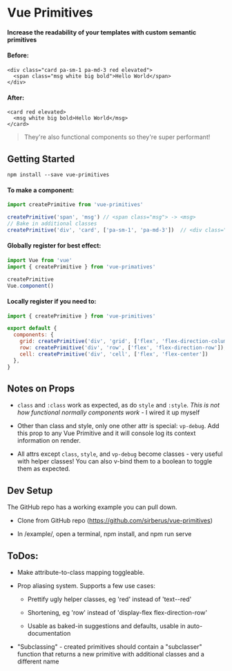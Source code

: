 # Vue Primitives

#### Increase the readability of your templates with custom semantic primitives

#### Before:
```
<div class="card pa-sm-1 pa-md-3 red elevated">
  <span class="msg white big bold">Hello World</span>
</div>
```

#### After:
```
<card red elevated>
  <msg white big bold>Hello World</msg>
</card>
```

> They're also functional components so they're super performant!

## Getting Started

`npm install --save vue-primitives`

#### To make a component:

```js
import createPrimitive from 'vue-primitives'

createPrimitive('span', 'msg') // <span class="msg"> -> <msg>
// Bake in additional classes
createPrimitive('div', 'card', ['pa-sm-1', 'pa-md-3'])  // <div class="card pa-sm-1 pa-md-3"> -> <card>
```

#### Globally register for best effect:

```js
import Vue from 'vue'
import { createPrimitive } from 'vue-primatives'

createPrimitive
Vue.component()
```

#### Locally register if you need to:

```js
import { createPrimitive } from 'vue-primitives'

export default {
  components: {
    grid: createPrimitive('div', 'grid', ['flex', 'flex-direction-column']),
    row: createPrimitive('div', 'row', ['flex', 'flex-direction-row']),
    cell: createPrimitive('div', 'cell', ['flex', 'flex-center'])
  },
}
```

## Notes on Props

* `class` and `:class` work as expected, as do `style` and `:style`. *This is not how functional normally components work* - I wired it up myself

* Other than class and style, only one other attr is special: `vp-debug`. Add this prop to any Vue Primitive and it will console log its context information on render.

* All attrs except `class`, `style`, and `vp-debug` become classes - very useful with helper classes! You can also v-bind them to a boolean to toggle them as expected.

## Dev Setup

The GitHub repo has a working example you can pull down.

* Clone from GitHub repo (https://github.com/sirberus/vue-primitives)

* In /example/, open a terminal, npm install, and npm run serve

## ToDos:

* Make attribute-to-class mapping toggleable.

* Prop aliasing system. Supports a few use cases:
  
  * Prettify ugly helper classes, eg 'red' instead of 'text--red'

  * Shortening, eg 'row' instead of 'display-flex flex-direction-row'

  * Usable as baked-in suggestions and defaults, usable in auto-documentation

* "Subclassing" - created primitives should contain a "subclasser" function that returns a new primitive with additional classes and a different name
